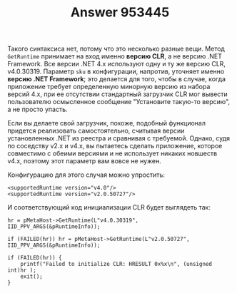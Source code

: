 ﻿---
title: "Answer 953445"
se.owner.user_id: 240512
se.owner.display_name: "MSDN.WhiteKnight"
se.owner.link: "https://ru.stackoverflow.com/users/240512/msdn-whiteknight"
se.answer_id: 953445
se.question_id: 953222
se.post_type: answer
se.score: 1
se.is_accepted: True
---
<p>Такого синтаксиса нет, потому что это несколько разные вещи. Метод <code>GetRuntime</code> принимает на вход именно <strong>версию CLR</strong>, а не версию .NET Framework. Все версии .NET 4.x используют одну и ту же версию CLR, v4.0.30319. Параметр <code>sku</code> в конфигурации, напротив, уточняет именно <strong>версию .NET Framework</strong>; это делается для того, чтобы в случае, когда приложение требует определенную минорную версию из набора версий 4.x, при ее отсутствии стандартный загрузчик CLR мог вывести пользователю осмысленное сообщение "Установите такую-то версию", а не просто упасть. </p>

<p>Если вы делаете свой загрузчик, похоже, подобный функционал придется реализовать самостоятельно, считывая версии установленных .NET из реестра и сравнивая с требуемой. Однако, судя по соседству v2.x и v4.x, вы пытаетесь сделать приложение, которое совместимо с обеими версиями и не использует никаких новшеств v4.х, поэтому этот параметр вам вовсе не нужен.</p>

<p>Конфигурацию для этого случая можно упростить:</p>

<pre><code>&lt;supportedRuntime version="v4.0"/&gt;
&lt;supportedRuntime version="v2.0.50727"/&gt;
</code></pre>

<p>И соответствующий код инициализации CLR будет выглядеть так:</p>

<pre><code>hr = pMetaHost-&gt;GetRuntime(L"v4.0.30319", IID_PPV_ARGS(&amp;pRuntimeInfo)); 

if (FAILED(hr)) hr = pMetaHost-&gt;GetRuntime(L"v2.0.50727", IID_PPV_ARGS(&amp;pRuntimeInfo)); 

if (FAILED(hr)) { 
    printf("Failed to initialize CLR: HRESULT 0x%x\n", (unsigned int)hr ); 
    exit(); 
}
</code></pre>
